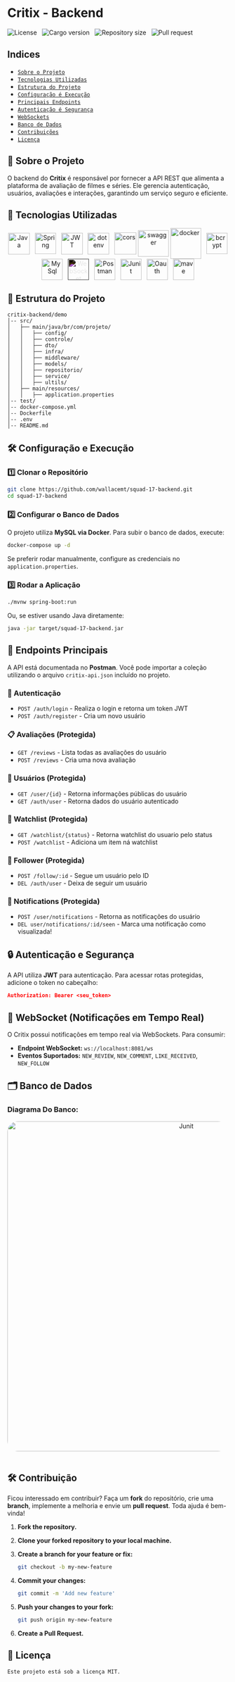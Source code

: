 # Critix - Backend

![License](https://img.shields.io/static/v1?label=license&message=MIT&color=orange) &nbsp;
![Cargo version](https://img.shields.io/static/v1?label=cargo&message=v0.1.0&color=yellow) &nbsp;
![Repository size](https://img.shields.io/github/repo-size/wallacemt/squad-17-backend?color=blue) &nbsp;
![Pull request](https://img.shields.io/static/v1?label=PR&message=welcome&color=green)

## Indices

- [`Sobre o Projeto`](#sobre-o-projeto)
- [`Tecnologias Utilizadas`](#tecnologias-utilizadas)
- [`Estrutura do Projeto`](#estrutura-projeto)
- [`Configuração é Execução`](#configuracao-execucao) 
- [`Principais Endpoints`](#endpoints) 
- [`Autenticação é Segurança`](#autenticacao)
- [`WebSockets`](#websocket) 
- [`Banco de Dados`](#database) 
- [`Contribuições`](#contribuicoes) 
- [`Licença`](#license) 

<span id="sobre-o-projeto"></span>

## 📌 Sobre o Projeto
O backend do **Critix** é responsável por fornecer a API REST que alimenta a plataforma de avaliação de filmes e séries. Ele gerencia autenticação, usuários, avaliações e interações, garantindo um serviço seguro e eficiente.


## 🚀 Tecnologias Utilizadas

<div align='center' id="tecnologias-utilizadas">
    <img align='center' height='49' width='49' title='Java' alt='Java' src='https://cdn.jsdelivr.net/gh/devicons/devicon@latest/icons/java/java-original-wordmark.svg' /> &nbsp;
    <img align='center' height='48' width='48' title='Spring' alt='Spring' src='https://cdn.jsdelivr.net/gh/devicons/devicon@latest/icons/spring/spring-original.svg' /> &nbsp;
    <img align='center' height='49' width='49' title='JWT' alt='JWT' src='https://cdn.worldvectorlogo.com/logos/jwt-3.svg' /> &nbsp;
   <img align='center' height='49' width='49' title='Dotenv' alt='dotenv' src='https://github.com/bush1D3v/navarro_blog_api/assets/133554156/de030e87-8f12-4b6b-8c75-071bab8526a5' /> &nbsp;
   <img align='center' height='50' width='50' title='Cors' alt='cors' src='https://github.com/bush1D3v/navarro_blog_api/assets/133554156/5dcd815b-e815-453b-9f3f-71e7dbcdf71d' />
   <img align='center' height='60' width='70' title='Swagger' alt='swagger' src='https://github.com/bush1D3v/tsbank_api/assets/133554156/6739401f-d03b-47f8-b01f-88da2a9075d1' />
   <img align='center' height='70' width='70' title='Docker' alt='docker' src='https://cdn.jsdelivr.net/gh/devicons/devicon@latest/icons/docker/docker-original.svg' /> &nbsp;
   <img align='center' height='48' width='48' title='Bcrypt' alt='bcrypt' src='https://github.com/bush1D3v/navarro_blog_api/assets/133554156/8d9137f8-cd85-4629-be08-c639db52088d' /> &nbsp;
    <img align='center' height='48' width='48' title='MySql' alt='MySql' src='https://cdn.jsdelivr.net/gh/devicons/devicon@latest/icons/mysql/mysql-original-wordmark.svg' /> &nbsp;
    <img align='center' height='48' width='48' style="filter: invert(1);" title='WebSocket' alt='WebSocket' src='https://www.svgrepo.com/show/354553/websocket.svg' /> &nbsp;
    <img align='center' height='48' width='48'  title='Postman' alt='Postman' src='https://cdn.jsdelivr.net/gh/devicons/devicon@latest/icons/postman/postman-original.svg' /> &nbsp;
    <img align='center' height='48' width='48'  title='Junit' alt='Junit' src='https://cdn.jsdelivr.net/gh/devicons/devicon@latest/icons/junit/junit-original-wordmark.svg' /> &nbsp;
    <img align='center' height='48' width='48'  title='Oauth' alt='Oauth' src='https://cdn.jsdelivr.net/gh/devicons/devicon@latest/icons/oauth/oauth-original.svg' /> &nbsp;
   <img align='center' height='48' width='48'  title='Maven' alt='mave' src='https://cdn.jsdelivr.net/gh/devicons/devicon@latest/icons/maven/maven-original.svg' /> &nbsp;

</div>

<span id="estrutura-projeto"></span>
## 📂 Estrutura do Projeto
```
critix-backend/demo
│-- src/
│   ├── main/java/br/com/projeto/
│   │   ├── config/
│   │   ├── controle/
│   │   ├── dto/
│   │   ├── infra/
│   │   ├── middleware/
│   │   ├── models/
│   │   ├── repositorio/
│   │   ├── service/
│   │   ├── ultils/
│   ├── main/resources/
│   │   ├── application.properties
│-- test/
│-- docker-compose.yml
│-- Dockerfile
│-- .env
│-- README.md
```

<span id="configuracao-execucao"></span>
## 🛠️ Configuração e Execução

### 1️⃣ Clonar o Repositório

```bash
git clone https://github.com/wallacemt/squad-17-backend.git
cd squad-17-backend
```

### 2️⃣ Configurar o Banco de Dados

O projeto utiliza **MySQL via Docker**. Para subir o banco de dados, execute:

```bash
docker-compose up -d
```

Se preferir rodar manualmente, configure as credenciais no `application.properties`.

### 3️⃣ Rodar a Aplicação

```bash
./mvnw spring-boot:run
```

Ou, se estiver usando Java diretamente:

```bash
java -jar target/squad-17-backend.jar
```


<span id="endpoints"></span>

## 📌 Endpoints Principais

A API está documentada no **Postman**. Você pode importar a coleção utilizando o arquivo `critix-api.json` incluído no projeto.

### 🔑 Autenticação

- `POST /auth/login` - Realiza o login e retorna um token JWT
- `POST /auth/register` - Cria um novo usuário

### 📋 Avaliações (Protegida)

- `GET /reviews` - Lista todas as avaliações do usuário
- `POST /reviews` - Cria uma nova avaliação

### 👤 Usuários (Protegida)

- `GET /user/{id}` - Retorna informações públicas do usuário
- `GET /auth/user` - Retorna dados do usuário autenticado

### 📝 Watchlist (Protegida)

- `GET /watchlist/{status}` - Retorna watchlist do usuario pelo status
- `POST /watchlist` - Adiciona um item ná watchlist

### 🤳 Follower (Protegida)

- `POST /follow/:id` - Segue um usuário pelo ID
- `DEL /auth/user` - Deixa de seguir um usuário

### 🔔 Notifications (Protegida)

- `POST /user/notifications` - Retorna as notificações do usuário
- `DEL user/notifications/:id/seen` - Marca uma notificação como visualizada!


<span id="autenticacao"></span>

## 🔒 Autenticação e Segurança

A API utiliza **JWT** para autenticação. Para acessar rotas protegidas, adicione o token no cabeçalho:

```json
Authorization: Bearer <seu_token>
```

<span id="websocket"></span>

## 🔗 WebSocket (Notificações em Tempo Real)

O Critix possui notificações em tempo real via WebSockets. Para consumir:

- **Endpoint WebSocket:** `ws://localhost:8081/ws`
- **Eventos Suportados:** `NEW_REVIEW`, `NEW_COMMENT`, `LIKE_RECEIVED`, `NEW_FOLLOW`


<span id="database"></span>

## 🗂️ Banco de Dados

### Diagrama Do Banco:

<div align='center'>
   <img align='center' height='750' width='800' style="border-radius:1.5rem"  title='Junit' alt='Junit' src='https://res.cloudinary.com/dg9hqvlas/image/upload/v1741207924/diagrama_t7o1ic.png' /> &nbsp;
</div>


<span id="contribuicoes"></span>

## 🛠 Contribuição

Ficou interessado em contribuir? Faça um **fork** do repositório, crie uma **branch**, implemente a melhoria e envie um **pull request**. Toda ajuda é bem-vinda!

1. **Fork the repository.**
2. **Clone your forked repository to your local machine.**
3. **Create a branch for your feature or fix:**

   ```bash
   git checkout -b my-new-feature
   ```

4. **Commit your changes:**

   ```bash
   git commit -m 'Add new feature'
   ```

5. **Push your changes to your fork:**

   ```bash
   git push origin my-new-feature
   ```

6. **Create a Pull Request.**


<span id="license"></span>

## 📜 Licença

`Este projeto está sob a licença MIT.`
